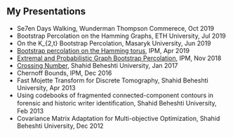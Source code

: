 My Presentations
--------
- Se7en Days Walking, Wunderman Thompson Commerece, Oct 2019
- Bootstrap Percolation on the Hamming Graphs, ETH University, Jul 2019
- On the K_{2,t} Bootstrap Percolation, Masaryk University, Jun 2019
- [Bootstrap percolation on the Hamming torus](https://prezi.com/p/czc2ihprvwbl/bp_ham/), IPM, Apr 2019
- [Extremal and Probabilistic Graph Bootstrap Percolation](Proposal_Slides.ppsx), IPM, Nov 2018
- [Crossing Number](Crossing_Number.ppsx), Shahid Beheshti University, Jan 2017
- Chernoff  Bounds, IPM, Dec 2016
- Fast  Mojette  Transform   for  Discrete  Tomography, Shahid Beheshti University, Apr 2013
- Using codebooks of fragmented connected-component contours in forensic and historic writer identiﬁcation, Shahid Beheshti University, Feb 2013
- Covariance Matrix Adaptation for Multi-objective Optimization, Shahid Beheshti University, Dec 2012
